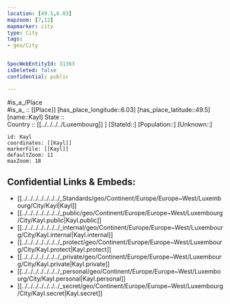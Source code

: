 ```yaml
---
location: [49.5,6.03] 
mapzoom: [7,12] 
mapmarker: city 
type: City
tags:
- geo/City


SpocWebEntityId: 31363
isDeleted: false
confidential: public

---
```

#is_a_/Place  
#is_a_ :: [[Place]] 
[has_place_longitude::6.03] 
[has_place_latitude::49.5] 
[name::Kayl] 
State ::  
Country :: [[../../../../Luxembourg]] ] 
[StateId::] 
[Population::] 
[Unknown::] 


```leaflet
id: Kayl
coordinates: [[Kayl]] 
markerFile: [[Kayl]] 
defaultZoom: 11 
maxZoom: 18
```


## Confidential Links & Embeds: 
- [[../../../../../../../_Standards/geo/Continent/Europe/Europe~West/Luxembourg/City/Kayl|Kayl]] 
- [[../../../../../../../_public/geo/Continent/Europe/Europe~West/Luxembourg/City/Kayl.public|Kayl.public]] 
- [[../../../../../../../_internal/geo/Continent/Europe/Europe~West/Luxembourg/City/Kayl.internal|Kayl.internal]] 
- [[../../../../../../../_protect/geo/Continent/Europe/Europe~West/Luxembourg/City/Kayl.protect|Kayl.protect]] 
- [[../../../../../../../_private/geo/Continent/Europe/Europe~West/Luxembourg/City/Kayl.private|Kayl.private]] 
- [[../../../../../../../_personal/geo/Continent/Europe/Europe~West/Luxembourg/City/Kayl.personal|Kayl.personal]] 
- [[../../../../../../../_secret/geo/Continent/Europe/Europe~West/Luxembourg/City/Kayl.secret|Kayl.secret]] 
